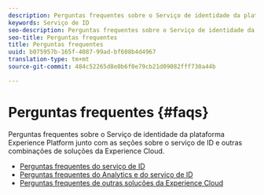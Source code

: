 ```yaml
---
description: Perguntas frequentes sobre o Serviço de identidade da plataforma Experience Platform junto com as seções sobre o serviço de ID e outras combinações de soluções da Experience Cloud.
keywords: Serviço de ID
seo-description: Perguntas frequentes sobre o Serviço de identidade da plataforma Experience Platform junto com as seções sobre o serviço de ID e outras combinações de soluções da Experience Cloud.
seo-title: Perguntas frequentes
title: Perguntas frequentes
uuid: b075957b-165f-4087-99ad-bf608b4d4967
translation-type: tm+mt
source-git-commit: 484c52265d8e0b6f0e79cb21d09082fff730a44b

---
```



# Perguntas frequentes {#faqs}

Perguntas frequentes sobre o Serviço de identidade da plataforma Experience Platform junto com as seções sobre o serviço de ID e outras combinações de soluções da Experience Cloud.

* [Perguntas frequentes do serviço de ID](faq.md)
* [Perguntas frequentes do Analytics e do serviço de ID](analytics-faq.md)
* [Perguntas frequentes de outras soluções da Experience Cloud](other-faq.md)
